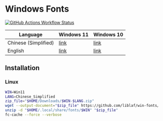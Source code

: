 # Windows Fonts

[![GitHub Actions Workflow Status](https://img.shields.io/github/actions/workflow/status/liblaf/win-fonts/ci.yaml)](https://github.com/liblaf/win-fonts/actions/workflows/ci.yaml)

| Language             | Windows 11                                                                                       | Windows 10                                                                                       |
| -------------------- | ------------------------------------------------------------------------------------------------ | ------------------------------------------------------------------------------------------------ |
| Chinese (Simplified) | [link](https://github.com/liblaf/win-fonts/releases/download/Win11/Win11-Chinese_Simplified.zip) | [link](https://github.com/liblaf/win-fonts/releases/download/Win10/Win10-Chinese_Simplified.zip) |
| English              | [link](https://github.com/liblaf/win-fonts/releases/download/Win11/Win11-English.zip)            | [link](https://github.com/liblaf/win-fonts/releases/download/Win10/Win10-English.zip)            |

## Installation

### Linux

```bash
WIN=Win11
LANG=Chinese_Simplified
zip_file="$HOME/Downloads/$WIN-$LANG.zip"
wget --output-document="$zip_file" https://github.com/liblaf/win-fonts/releases/download/$WIN/$WIN-$LANG.zip
unzip -d "$HOME/.local/share/fonts/$WIN" "$zip_file"
fc-cache --force --verbose
```
